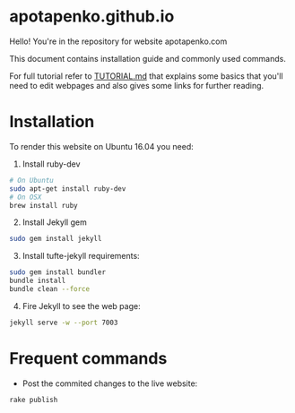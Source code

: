 # apotapenko.github.io

Hello! You're in the repository for website apotapenko.com

This document contains installation guide and commonly used commands.

For full tutorial refer to [TUTORIAL.md](TUTORIAL.md) that explains some basics that you'll need to edit webpages and also gives some links for further reading.

# Installation

To render this website on Ubuntu 16.04 you need:

1. Install ruby-dev
```sh
# On Ubuntu
sudo apt-get install ruby-dev
# On OSX
brew install ruby
```

2. Install Jekyll gem
```sh
sudo gem install jekyll
```

3. Install tufte-jekyll requirements:
```sh
sudo gem install bundler
bundle install
bundle clean --force
```

4. Fire Jekyll to see the web page:
```sh
jekyll serve -w --port 7003
```

# Frequent commands

- Post the commited changes to the live website:
```sh
rake publish
```
